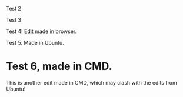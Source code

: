 Test 2

Test 3

Test 4! Edit made in browser.

Test 5. Made in Ubuntu.

# Test 6, made in CMD.

This is another edit made in CMD, which may clash with the edits from Ubuntu!